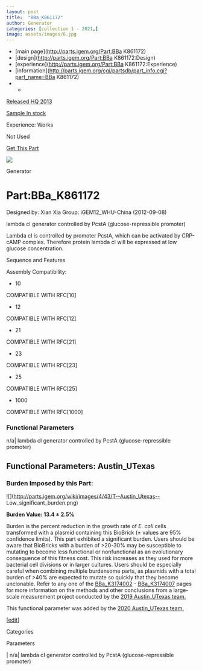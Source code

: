 ```yaml
---
layout: post
title:  "BBa_K861172"
author: Generator
categories: [collection 1 - 2021,] 
image: assets/images/6.jpg
---
```



  * [main page](http://parts.igem.org/Part:BBa K861172)
  * [design](http://parts.igem.org/Part:BBa K861172:Design)
  * [experience](http://parts.igem.org/Part:BBa K861172:Experience)
  * [information](http://parts.igem.org/cgi/partsdb/part_info.cgi?part_name=BBa K861172)
  *   * 

[Released HQ 2013](http://parts.igem.org/Help:Part_Status_Box)

[Sample In stock](http://parts.igem.org/Help:Part_Status_Box)

Experience: Works

Not Used

[ Get This Part](http://parts.igem.org/partsdb/get_part.cgi?part=BBa_K861172)

![](http://parts.igem.org/images/partbypart/icon_generator.png)

Generator

# Part:BBa_K861172

Designed by: Xian Xia   Group: iGEM12_WHU-China   (2012-09-08)

lambda cI generator controlled by PcstA (glucose-repressible promoter)

Lambda cI is controlled by promoter PcstA, which can be activated by CRP-cAMP
complex. Therefore protein lambda cI will be expressed at low glucose
concentration.

Sequence and Features

  

Assembly Compatibility:

  * 10

COMPATIBLE WITH RFC[10]

  * 12

COMPATIBLE WITH RFC[12]

  * 21

COMPATIBLE WITH RFC[21]

  * 23

COMPATIBLE WITH RFC[23]

  * 25

COMPATIBLE WITH RFC[25]

  * 1000

COMPATIBLE WITH RFC[1000]

  

### Functional Parameters

n/a|  lambda cI generator controlled by PcstA (glucose-repressible promoter)

  

## Functional Parameters: Austin_UTexas

### Burden Imposed by this Part:

![](http://parts.igem.org/wiki/images/4/43/T--Austin_Utexas--
Low_significant_burden.png)

**Burden Value: 13.4 ± 2.5%**

Burden is the percent reduction in the growth rate of _E. coli_ cells
transformed with a plasmid containing this BioBrick (± values are 95%
confidence limits). This part exhibited a significant burden. Users should be
aware that BioBricks with a burden of >20-30% may be susceptible to mutating
to become less functional or nonfunctional as an evolutionary consequence of
this fitness cost. This risk increases as they used for more bacterial cell
divisions or in larger cultures. Users should be especially careful when
combining multiple burdensome parts, as plasmids with a total burden of >40%
are expected to mutate so quickly that they become unclonable. Refer to any
one of the [BBa_K3174002](http://parts.igem.org/Part:BBa_K3174002) \-
[BBa_K3174007](http://parts.igem.org/Part:BBa_K3174007) pages for more
information on the methods and other conclusions from a large-scale
measurement project conducted by the [2019 Austin_UTexas
team.](https://2019.igem.org/Team:Austin_UTexas)

This functional parameter was added by the [2020 Austin_UTexas
team.](https://2020.igem.org/Team:Austin_UTexas/Contribution)

[[edit](http://parts.igem.org/partsdb/part_info.cgi?part_name=BBa_K861172)]

Categories

Parameters

| n/a|  lambda cI generator controlled by PcstA (glucose-repressible promoter)

